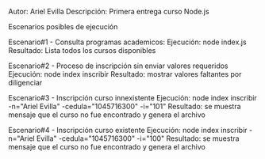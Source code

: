 Autor: Ariel Evilla
Descripción: Primera entrega curso Node.js

Escenarios posibles de ejecución

Escenario#1 - Consulta programas academicos:
    Ejecución: node index.js
    Resultado: Lista todos los cursos disponibles

Escenario#2 - Proceso de inscripción sin enviar valores requeridos
    Ejecución: node index inscribir 
    Resultado: mostrar valores faltantes por diligenciar

Escenario#3 - Inscripción curso innexistente
    Ejecución: node index inscribir -n="Ariel Evilla" -cedula="1045716300" -i="101"
    Resultado: se muestra mensaje que el curso no fue encontrado y genera el archivo

Escenario#4 - Inscripción curso existente
    Ejecución: node index inscribir -n="Ariel Evilla" -cedula="1045716300" -i="100"
    Resultado: se muestra mensaje que el curso no fue encontrado y genera el archivo